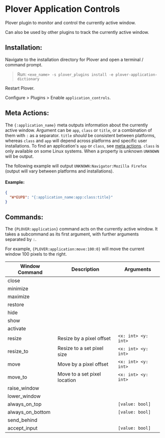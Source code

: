 # Plover Application Controls
Plover plugin to monitor and control the currently active window.

Can also be used by other plugins to track the currently active window.

## Installation:

Navigate to the installation directory for Plover and open a terminal / command prompt.

> Run: `<exe_name> -s plover_plugins install -e plover-application-dictionary`

Restart Plover.

Configure > Plugins > Enable `application_controls`.

## Meta Actions:

The `{:application_name}` meta outputs information about the currently active window. Argument can be `app`, `class` or 
`title`, or a combination of them with `:` as a separator. `title` *should* be consistent between platforms, whereas 
`class` and `app` will depend across platforms and specific user installations. To find an application's `app` or 
`class`, see [meta actions](#meta-actions). `class` is only available on some Linux systems. When a property is unknown 
`UNKNOWN` will be output.

The following example will output `UNKNOWN:Navigator:Mozilla Firefox` (output will vary between platforms and 
installations). 

#### Example:
```json
{
  "W*EUPB": "{:application_name:app:class:title}"
}
```

## Commands:

The `{PLOVER:application}` command acts on the currently active window. It takes a subcommand as its first argument,
with further arguments separated by `:`.

For example, `{PLOVER:application:move:100:0}` will move the current window 100 pixels to the right.

| Window Command   | Description                  | Arguments           | 
|------------------|------------------------------|---------------------|
| close            |                              |                     |
| minimize         |                              |                     |
| maximize         |                              |                     |
| restore          |                              |                     |
| hide             |                              |                     |
| show             |                              |                     |
| activate         |                              |                     |
| resize           | Resize by a pixel offset     | `<x: int> <y: int>` |
| resize_to        | Resize to a set pixel size   | `<x: int> <y: int>` |
| move             | Move by a pixel offset       | `<x: int> <y: int>` |
| move_to          | Move to a set pixel location | `<x: int> <y: int>` |
| raise_window     |                              |                     |
| lower_window     |                              |                     |
| always_on_top    |                              | `[value: bool]`     |
| always_on_bottom |                              | `[value: bool]`     |
| send_behind      |                              |                     |
| accept_input     |                              | `[value: bool]`     |
